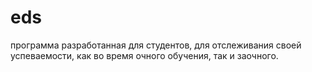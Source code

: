 # eds
программа разработанная для студентов, для отслеживания своей успеваемости, как во время очного обучения, так и заочного.
